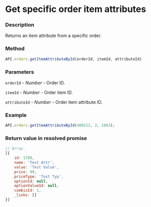 # Get specific order item attributes

### Description

Returns an item attribute from a specific order.

### Method

```js
API.orders.getItemAttributeById(orderId, itemId, attributeId)
```

### Parameters

`orderId` - *Number* - Order ID.

`itemId` - *Number* - Order item ID.

`attributeId` - *Number* - Order item attribute ID.

### Example

```js
API.orders.getItemAttributeById(400212, 2, 1003);
```

### Return value in resolved promise

```js
// Array.
[{
	id: 1789,
	name: 'Test Attr',
	value: 'Test Value',
	price: 99,
	priceType: 'Test Typ',
	optionId: null,
	optionValueId: null,
	combisId: 1,
	_links: []
}]
```

